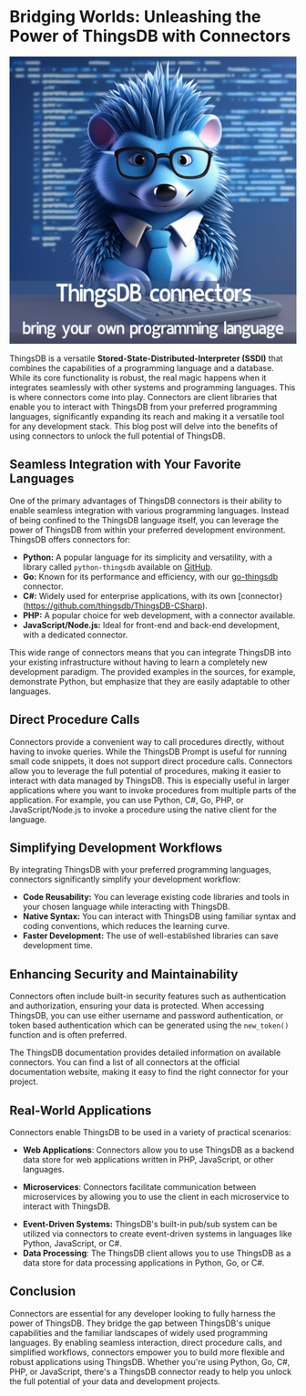 # Bridging Worlds: Unleashing the Power of ThingsDB with Connectors

![](./images/Bridging_Worlds_Unleashing_the_Power_of_ThingsDB_with_Connectors.png)

ThingsDB is a versatile **Stored-State-Distributed-Interpreter (SSDI)** that combines the capabilities of a programming language and a database. While its core functionality is robust, the real magic happens when it integrates seamlessly with other systems and programming languages. This is where connectors come into play. Connectors are client libraries that enable you to interact with ThingsDB from your preferred programming languages, significantly expanding its reach and making it a versatile tool for any development stack. This blog post will delve into the benefits of using connectors to unlock the full potential of ThingsDB.

## Seamless Integration with Your Favorite Languages

One of the primary advantages of ThingsDB connectors is their ability to enable seamless integration with various programming languages. Instead of being confined to the ThingsDB language itself, you can leverage the power of ThingsDB from within your preferred development environment. ThingsDB offers connectors for:

- **Python:** A popular language for its simplicity and versatility, with a library called `python-thingsdb` available on [GitHub](https://github.com/thingsdb/python-thingsdb).
- **Go:** Known for its performance and efficiency, with our [go-thingsdb](https://github.com/thingsdb/go-thingsdb) connector.
- **C#:** Widely used for enterprise applications, with its own [connector}(https://github.com/thingsdb/ThingsDB-CSharp).
- **PHP:** A popular choice for web development, with a connector available.
- **JavaScript/Node.js:** Ideal for front-end and back-end development, with a dedicated connector.

This wide range of connectors means that you can integrate ThingsDB into your existing infrastructure without having to learn a completely new development paradigm. The provided examples in the sources, for example, demonstrate Python, but emphasize that they are easily adaptable to other languages.

## Direct Procedure Calls

Connectors provide a convenient way to call procedures directly, without having to invoke queries. While the ThingsDB Prompt is useful for running small code snippets, it does not support direct procedure calls. Connectors allow you to leverage the full potential of procedures, making it easier to interact with data managed by ThingsDB. This is especially useful in larger applications where you want to invoke procedures from multiple parts of the application. For example, you can use Python, C#, Go, PHP, or JavaScript/Node.js to invoke a procedure using the native client for the language.

## Simplifying Development Workflows

By integrating ThingsDB with your preferred programming languages, connectors significantly simplify your development workflow:
- **Code Reusability:** You can leverage existing code libraries and tools in your chosen language while interacting with ThingsDB.
- **Native Syntax:** You can interact with ThingsDB using familiar syntax and coding conventions, which reduces the learning curve.
- **Faster Development:** The use of well-established libraries can save development time.

## Enhancing Security and Maintainability

Connectors often include built-in security features such as authentication and authorization, ensuring your data is protected. When accessing ThingsDB, you can use either username and password authentication, or token based authentication which can be generated using the `new_token()` function and is often preferred.

The ThingsDB documentation provides detailed information on available connectors. You can find a list of all connectors at the official documentation website, making it easy to find the right connector for your project.

## Real-World Applications

Connectors enable ThingsDB to be used in a variety of practical scenarios:
- **Web Applications**: Connectors allow you to use ThingsDB as a backend data store for web applications written in PHP, JavaScript, or other languages.
*  **Microservices**: Connectors facilitate communication between microservices by allowing you to use the client in each microservice to interact with ThingsDB.
- **Event-Driven Systems:** ThingsDB's built-in pub/sub system can be utilized via connectors to create event-driven systems in languages like Python, JavaScript, or C#.
- **Data Processing**: The ThingsDB client allows you to use ThingsDB as a data store for data processing applications in Python, Go, or C#.

## Conclusion

Connectors are essential for any developer looking to fully harness the power of ThingsDB. They bridge the gap between ThingsDB's unique capabilities and the familiar landscapes of widely used programming languages. By enabling seamless interaction, direct procedure calls, and simplified workflows, connectors empower you to build more flexible and robust applications using ThingsDB. Whether you're using Python, Go, C#, PHP, or JavaScript, there's a ThingsDB connector ready to help you unlock the full potential of your data and development projects.
